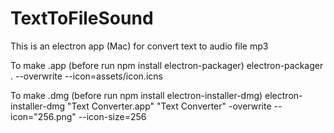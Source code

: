 # TextToFileSound
This is an electron app (Mac) for convert text to audio file mp3


To make .app (before run npm install electron-packager)
electron-packager . --overwrite  --icon=assets/icon.icns


To make .dmg (before run npm install electron-installer-dmg)
electron-installer-dmg "Text Converter.app" "Text Converter" -overwrite --icon="256.png" --icon-size=256
